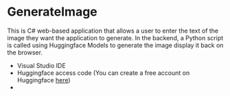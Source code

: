 # GenerateImage
This is C# web-based application that allows a user to enter the text of the image they want the application to generate.  In the backend, a Python script is called using Huggingface Models to generate the image display it back on the browser.
- Visual Studio IDE
- Huggingface access code (You can create a free account on Huggingface <a href="https://huggingface.co/">here</a>)
- 
